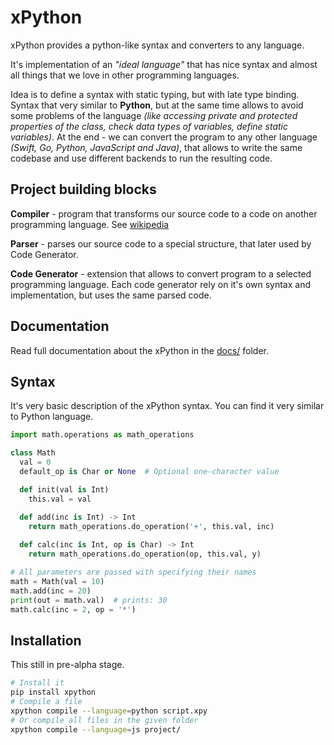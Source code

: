 # xPython

xPython provides a python-like syntax and converters to any language.

It's implementation of an *"ideal language"* that has nice syntax and almost all things that we love in other programming languages.

Idea is to define a syntax with static typing, but with late type binding. Syntax that very similar to **Python**, but at the same time allows to avoid some problems of the language *(like accessing private and protected properties of the class, check data types of variables, define static variables)*. At the end - we can convert the program to any other language *(Swift, Go, Python, JavaScript and Java)*, that allows to write the same codebase and use different backends to run the resulting code.

## Project building blocks

**Compiler** - program that transforms our source code to a code on another programming language. See [wikipedia](https://en.wikipedia.org/wiki/Compiler)

**Parser** - parses our source code to a special structure, that later used by Code Generator.

**Code Generator** - extension that allows to convert program to a selected programming language. Each code generator rely on it's own syntax and implementation, but uses the same parsed code.

## Documentation

Read full documentation about the xPython in the [docs/](docs/) folder.

## Syntax

It's very basic description of the xPython syntax. You can find it very similar to Python language.

```python
import math.operations as math_operations

class Math
  val = 0
  default_op is Char or None  # Optional one-character value

  def init(val is Int)
    this.val = val

  def add(inc is Int) -> Int
    return math_operations.do_operation('+', this.val, inc)
  
  def calc(inc is Int, op is Char) -> Int
    return math_operations.do_operation(op, this.val, y)

# All parameters are passed with specifying their names
math = Math(val = 10)
math.add(inc = 20)
print(out = math.val)  # prints: 30
math.calc(inc = 2, op = '*')
```

## Installation

This still in pre-alpha stage.

```bash
# Install it
pip install xpython
# Compile a file
xpython compile --language=python script.xpy
# Or compile all files in the given folder
xpython compile --language=js project/
```
